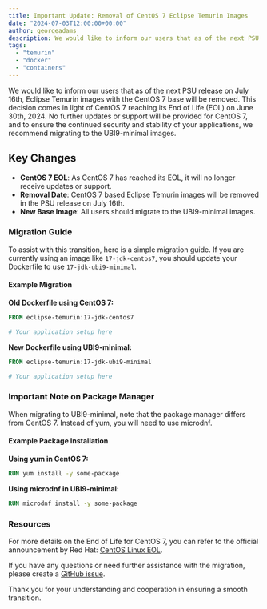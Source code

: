 ```yaml
---
title: Important Update: Removal of CentOS 7 Eclipse Temurin Images
date: "2024-07-03T12:00:00+00:00"
author: georgeadams
description: We would like to inform our users that as of the next PSU release on July 16th, Eclipse Temurin images with the CentOS 7 base will be removed.
tags:
  - "temurin"
  - "docker"
  - "containers"
---
```


We would like to inform our users that as of the next PSU release on July 16th, Eclipse Temurin images with the CentOS 7 base will be removed. This decision comes in light of CentOS 7 reaching its End of Life (EOL) on June 30th, 2024. No further updates or support will be provided for CentOS 7, and to ensure the continued security and stability of your applications, we recommend migrating to the UBI9-minimal images.

## Key Changes

- **CentOS 7 EOL**: As CentOS 7 has reached its EOL, it will no longer receive updates or support.
- **Removal Date**: CentOS 7 based Eclipse Temurin images will be removed in the PSU release on July 16th.
- **New Base Image**: All users should migrate to the UBI9-minimal images.

### Migration Guide

To assist with this transition, here is a simple migration guide. If you are currently using an image like `17-jdk-centos7`, you should update your Dockerfile to use `17-jdk-ubi9-minimal`.

#### Example Migration

**Old Dockerfile using CentOS 7:**
```Dockerfile
FROM eclipse-temurin:17-jdk-centos7

# Your application setup here
```

**New Dockerfile using UBI9-minimal:**
```Dockerfile
FROM eclipse-temurin:17-jdk-ubi9-minimal

# Your application setup here
```

### Important Note on Package Manager

When migrating to UBI9-minimal, note that the package manager differs from CentOS 7. Instead of yum, you will need to use microdnf.

#### Example Package Installation

**Using yum in CentOS 7:**

```Dockerfile
RUN yum install -y some-package
```

**Using microdnf in UBI9-minimal:**

```Dockerfile
RUN microdnf install -y some-package
```

### Resources

For more details on the End of Life for CentOS 7, you can refer to the official announcement by Red Hat: [CentOS Linux EOL](https://www.redhat.com/en/topics/linux/centos-linux-eol).

If you have any questions or need further assistance with the migration, please create a [GitHub issue](https://github.com/adoptium/containers/issues/new).

Thank you for your understanding and cooperation in ensuring a smooth transition.

